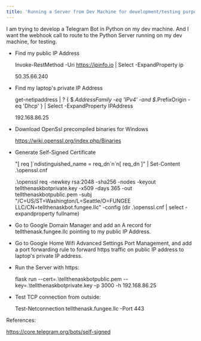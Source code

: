 ```yaml
---
title: 'Running a Server from Dev Machine for development/testing purposes'
---
```


I am trying to develop a Telegram Bot in Python on my dev machine. And I want the webhook call to route to the Python Server running on my dev machine, for testing.

- Find my public IP Address
    
    Invoke-RestMethod -Uri https://ipinfo.io | Select -ExpandProperty ip

    50.35.66.240

- Find my laptop's private IP Address

    get-netipaddress | ? { $_.AddressFamily -eq 'IPv4' -and $_.PrefixOrigin -eq 'Dhcp' } | Select -ExpandProperty IPAddress

    192.168.86.25

- Download OpenSsl precompiled binaries for Windows

    https://wiki.openssl.org/index.php/Binaries

- Generate Self-Signed Certificate

    "[ req ]\`ndistinguished_name = req_dn\`n\`n[ req_dn ]" | Set-Content .\openssl.cnf

    .\openssl req -newkey rsa:2048 -sha256 -nodes -keyout tellthenaskbotprivate.key -x509 -days 365 -out tellthenaskbotpublic.pem -subj "/C=US/ST=Washington/L=Seattle/O=FUNGEE LLC/CN=tellthenaskbot.fungee.llc" -config (dir .\openssl.cnf | select -expandproperty fullname)

- Go to Google Domain Manager and add an A record for tellthenask.fungee.llc pointing to my public IP Address.

- Go to Google Home Wifi Advanced Settings Port Management, and add a port forwarding rule to forward https traffic on public IP address to laptop's private IP address.

- Run the Server with https:
 
    flask run --cert=.\tellthenaskbotpublic.pem --key=.\tellthenaskbotprivate.key -p 3000 -h 192.168.86.25

- Test TCP connection from outside:

    Test-Netconnection tellthenask.fungee.llc -Port 443

References:

https://core.telegram.org/bots/self-signed